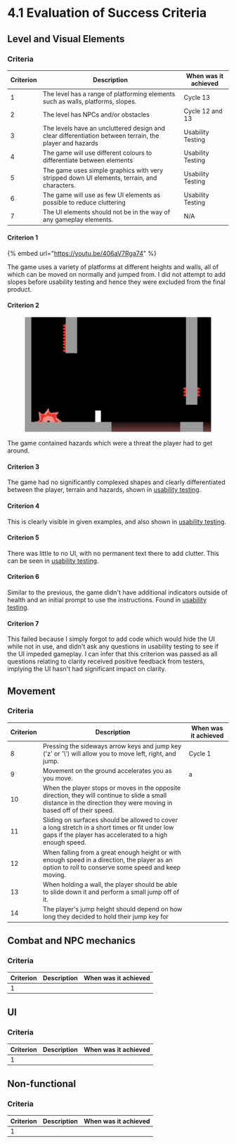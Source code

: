 # 4.1 Evaluation of Success Criteria

## Level and Visual Elements

### Criteria

| Criterion | Description                                                                                             | When was it achieved |
| --------- | ------------------------------------------------------------------------------------------------------- | -------------------- |
| 1         | The level has a range of platforming elements such as walls, platforms, slopes.                         | Cycle 13             |
| 2         | The level has NPCs and/or obstacles                                                                     | Cycle 12 and 13      |
| 3         | The levels have an uncluttered design and clear differentiation between terrain, the player and hazards | Usability Testing    |
| 4         | The game will use different colours to differentiate between elements                                   | Usability Testing    |
| 5         | The game uses simple graphics with very stripped down UI elements, terrain, and characters.             | Usability Testing    |
| 6         | The game will use as few UI elements as possible to reduce cluttering                                   | Usability Testing    |
| 7         | The UI elements should not be in the way of any gameplay elements.                                      | N/A                  |

#### Criterion 1

{% embed url="https://youtu.be/406aV7Rga74" %}

The game uses a variety of platforms at different heights and walls, all of which can be moved on normally and jumped from. I did not attempt to add slopes before usability testing and hence they were excluded from the final product.

#### Criterion 2

<figure><img src="../.gitbook/assets/image.png" alt=""><figcaption></figcaption></figure>

The game contained hazards which were a threat the player had to get around.

#### Criterion 3

The game had no significantly complexed shapes and clearly differentiated between the player, terrain and hazards, shown in [usability testing](../3-testing/3.2-usability-testing.md).

#### Criterion 4

This is clearly visible in given examples, and also shown in [usability testing](../3-testing/3.2-usability-testing.md).

#### Criterion 5

There was little to no UI, with no permanent text there to add clutter. This can be seen in [usability testing](../3-testing/3.2-usability-testing.md).

#### Criterion 6

Similar to the previous, the game didn't have additional indicators outside of health and an initial prompt to use the instructions. Found in [usability testing](../3-testing/3.2-usability-testing.md).

#### Criterion 7

This failed because I simply forgot to add code which would hide the UI while not in use, and didn't ask any questions in usability testing to see if the UI impeded gameplay. I can infer that this criterion was passed as all questions relating to clarity received positive feedback from testers, implying the UI hasn't had significant impact on clarity.

## Movement

### Criteria

| Criterion | Description                                                                                                                                                           | When was it achieved |
| --------- | --------------------------------------------------------------------------------------------------------------------------------------------------------------------- | -------------------- |
| 8         | Pressing the sideways arrow keys and jump key ('z' or '\\') will allow you to move left, right, and jump.                                                             | Cycle 1              |
| 9         | Movement on the ground accelerates you as you move.                                                                                                                   | a                    |
| 10        | When the player stops or moves in the opposite direction, they will continue to slide a small distance in the direction they were moving in based off of their speed. |                      |
| 11        | Sliding on surfaces should be allowed to cover a long stretch in a short times or fit under low gaps if the player has accelerated to a high enough speed.            |                      |
| 12        | When falling from a great enough height or with enough speed in a direction, the player as an option to roll to conserve some speed and keep moving.                  |                      |
| 13        | When holding a wall, the player should be able to slide down it and perform a small jump off of it.                                                                   |                      |
| 14        | The player's jump height should depend on how long they decided to hold their jump key for                                                                            |                      |

## Combat and NPC mechanics

### Criteria

| Criterion | Description | When was it achieved |
| --------- | ----------- | -------------------- |
| 1         |             |                      |

## UI

### Criteria

| Criterion | Description | When was it achieved |
| --------- | ----------- | -------------------- |
| 1         |             |                      |

## Non-functional

### Criteria

| Criterion | Description | When was it achieved |
| --------- | ----------- | -------------------- |
| 1         |             |                      |
